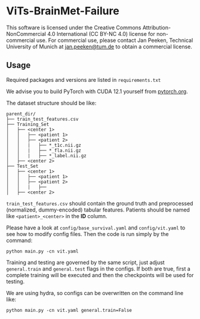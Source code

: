 # ViTs-BrainMet-Failure


This software is licensed under the Creative Commons Attribution-NonCommercial 4.0 International (CC BY-NC 4.0) license for non-commercial use. For commercial use, please contact Jan Peeken, Technical University of Munich at [jan.peeken@tum.de](mailto:jan.peeken@tum.de) to obtain a commercial license.



## Usage

Required packages and versions are listed in `requirements.txt`

We advise you to build PyTorch with CUDA 12.1 yourself from [pytorch.org](https://pytorch.org/get-started/previous-versions/). 

The dataset structure should be like:

```
parent_dir/
├── train_test_features.csv
├── Training_Set
│   ├── <center 1>
│   │   ├── <patient 1>
│   │   ├── <patient 2>
│   │   |   ├── *_t1c.nii.gz
│   │   |   ├── *_fla.nii.gz
│   │   |   ├── *_label.nii.gz
│   ├── <center 2>
├── Test_Set
│   ├── <center 1>
│   │   ├── <patient 1>
│   │   ├── <patient 2>
│   │   |   ├── 
│   ├── <center 2>

```

`train_test_features.csv` should contain the ground truth and preprocessed (normalized, dummy-encoded) tabular features. Patients should be named like `<patient>_<center>` in the **ID** column.


Please have a look at `config/base_survival.yaml` and `config/vit.yaml` to see how to modify config files. Then the code is run simply by the command:

```
python main.py -cn vit.yaml
```

Training and testing are governed by the same script, just adjust `general.train` and `general.test` flags in the configs. If both are true, first a complete training will be executed and then the checkpoints will be used for testing.

We are using hydra, so configs can be overwritten on the command line like:

```
python main.py -cn vit.yaml general.train=False
```